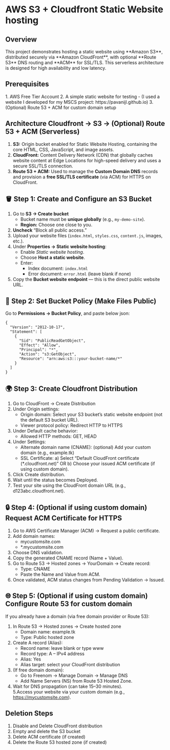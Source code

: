 <h1>AWS S3 + Cloudfront Static Website hosting</h1>

<h2>Overview</h2>
This project demonstrates hosting a static website using **Amazon S3**, distributed securely via **Amazon CloudFront**, with optional **Route 53** DNS routing and **ACM** for SSL/TLS. This serverless architecture is designed for high availability and low latency.

<h2>Prerequisites</h2>
1. AWS Free Tier Account
2. A simple static website for testing 
- (I used a website I developed for my MSCS project: https://pavanijl.github.io)
3. (Optional) Route 53 + ACM for custom domain setup

## Architecture Cloudfront → S3 → (Optional) Route 53 + ACM (Serverless) 

1.  **S3:** Origin bucket enabled for Static Website Hosting, containing the core HTML, CSS, JavaScript, and image assets.
2.  **CloudFront:** Content Delivery Network (CDN) that globally caches website content at Edge Locations for high-speed delivery and uses a secure SSL/TLS connection.
3.  **Route 53 + ACM:** Used to manage the **Custom Domain DNS** records and provision a **free SSL/TLS certificate** (via ACM) for HTTPS on CloudFront.

## 🪣 Step 1: Create and Configure an S3 Bucket

1. Go to **S3 → Create bucket**
   - Bucket name must be **unique globally** (e.g., `my-demo-site`).
   - **Region:** Choose one close to you.
2. **Uncheck** “Block all public access.”
3. Upload your website files (`index.html`, `styles.css`, `content.js`, images, etc.).
4. Under **Properties → Static website hosting**:
   - Enable *Static website hosting*.
   - Choose **Host a static website**.
   - Enter:
     - Index document: `index.html`
     - Error document: `error.html` (leave blank if none)
5. Copy the **Bucket website endpoint** — this is the direct public website URL.

## 🔐 Step 2: Set Bucket Policy (Make Files Public)

Go to **Permissions → Bucket Policy**, and paste below json:
```
{
  "Version": "2012-10-17",
  "Statement": [
    {
      "Sid": "PublicReadGetObject",
      "Effect": "Allow",
      "Principal": "*",
      "Action": "s3:GetObject",
      "Resource": "arn:aws:s3:::your-bucket-name/*"
    }
  ]
}
```
## 🌍 Step 3: Create Cloudfront Distribution

1. Go to CloudFront → Create Distribution
2. Under Origin settings:
   - Origin domain: Select your S3 bucket’s static website endpoint (not the default S3 bucket URL).
   - Viewer protocol policy: Redirect HTTP to HTTPS
3. Under Default cache behavior:
   - Allowed HTTP methods: GET, HEAD
4. Under Settings:
   - Alternate domain name (CNAME): (optional) Add your custom domain (e.g., example.tk)
   - SSL Certificate:
      a) Select “Default CloudFront certificate (*.cloudfront.net)”
         OR
      b) Choose your issued ACM certificate (if using custom domain).
5. Click Create distribution.
6. Wait until the status becomes Deployed.
7. Test your site using the CloudFront domain URL (e.g., d123abc.cloudfront.net).

## 🔒 Step 4: (Optional if using custom domain) Request ACM Certificate for HTTPS

1. Go to AWS Certificate Manager (ACM) → Request a public certificate.
2. Add domain names:
   - mycustomsite.com
   - *.mycustomsite.com
3. Choose DNS validation.
4. Copy the generated CNAME record (Name + Value).
5. Go to Route 53 → Hosted zones → YourDomain → Create record:
   - Type: CNAME
   - Paste the Name and Value from ACM.
6. Once validated, ACM status changes from Pending Validation → Issued.

## 🌐 Step 5: (Optional if using custom domain) Configure Route 53 for custom domain

If you already have a domain (via free domain provider or Route 53):
1. In Route 53 → Hosted zones → Create hosted zone
   - Domain name: example.tk
   - Type: Public hosted zone
2. Create A record (Alias):
   - Record name: leave blank or type www
   - Record type: A – IPv4 address
   - Alias: Yes
   - Alias target: select your CloudFront distribution
3. (If free domain domain):
   - Go to Freenom → Manage Domain → Manage DNS
   - Add Name Servers (NS) from Route 53 Hosted Zone.
4. Wait for DNS propagation (can take 15–30 minutes).   
5.Access your website via your custom domain (e.g., https://mycustomsite.com).

## Deletion Steps

1. Disable and Delete CloudFront distribution  
2. Empty and delete the S3 bucket 
3. Delete ACM certificate (if created)  
4. Delete the Route 53 hosted zone (if created)
